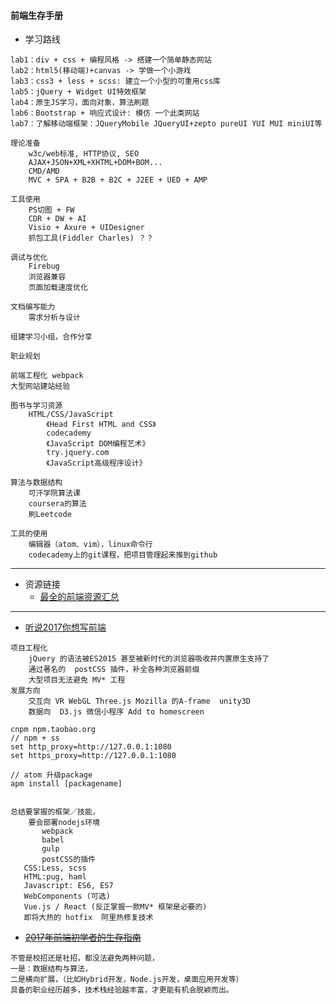 #### **前端生存手册**
* 学习路线

```
lab1：div + css + 编程风格 -> 搭建一个简单静态网站
lab2：html5(移动端)+canvas -> 学做一个小游戏
lab3：css3 + less + scss: 建立一个小型的可重用css库
lab5：jQuery + Widget UI特效框架 
lab4：原生JS学习，面向对象，算法刷题
lab6：Bootstrap + 响应式设计: 模仿 一个此类网站
lab7：了解移动端框架：JQueryMobile JQueryUI+zepto pureUI YUI MUI miniUI等
   
理论准备
	w3c/web标准, HTTP协议, SEO
	AJAX+JSON+XML+XHTML+DOM+BOM...
    CMD/AMD
    MVC + SPA + B2B + B2C + J2EE + UED + AMP
    
工具使用
	PS切图 + FW
	CDR + DW + AI
	Visio + Axure + UIDesigner
	抓包工具(Fiddler Charles) ？？
    
调试与优化
	Firebug
    浏览器兼容
	页面加载速度优化

文档编写能力 
	需求分析与设计
    
组建学习小组，合作分享

职业规划

前端工程化 webpack
大型网站建站经验

图书与学习资源
	HTML/CSS/JavaScript
		《Head First HTML and CSS》
		codecademy
		《JavaScript DOM编程艺术》
		try.jquery.com
		《JavaScript高级程序设计》
        
算法与数据结构
    可汗学院算法课
    coursera的算法
    刷Leetcode
    
工具的使用
	编辑器（atom、vim），linux命令行
	codecademy上的git课程，把项目管理起来推到github
```

------------

* 资源链接
	+ [最全的前端资源汇总](https://github.com/helloqingfeng/Awsome-Front-End-learning-resource)
    
------------

* [听说2017你想写前端](http://mp.weixin.qq.com/s/8vz1aIeVpRHmU2E2-7zzsQ)

```
项目工程化
    jQuery 的语法被ES2015 甚至被新时代的浏览器吸收并内置原生支持了
    通过著名的  postCSS 插件，补全各种浏览器前缀
    大型项目无法避免 MV* 工程
发展方向
    交互向 VR WebGL Three.js Mozilla 的A-frame  unity3D
    数据向  D3.js 微信小程序 Add to homescreen

cnpm npm.taobao.org
// npm + ss
set http_proxy=http://127.0.0.1:1080
set https_proxy=http://127.0.0.1:1080

// atom 升级package
apm install [packagename]


总结要掌握的框架／技能，
    要会部署nodejs环境
       webpack
       babel
       gulp
       postCSS的插件
   CSS:Less, scss
   HTML:pug, haml
   Javascript: ES6, ES7
   WebComponents (可选)
   Vue.js / React (反正掌握一款MV* 框架是必要的)
   即将大热的 hotfix  阿里热修复技术
```
*  <del> [2017年前端初学者的生存指南](http://mp.weixin.qq.com/s/1sCU3WzRjiLcSPV0Soqi2A)</del>

```
不管是校招还是社招，都没法避免两种问题，
一是：数据结构与算法，
二是横向扩展，（比如Hybrid开发，Node.js开发，桌面应用开发等）
具备的职业经历越多，技术栈经验越丰富，才更能有机会脱颖而出。


```
